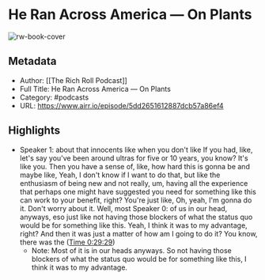 # He Ran Across America — On Plants

![rw-book-cover](https://assets.pippa.io/shows/5de6c1c9bd860fd53f965e25/show-cover.jpg)

## Metadata
- Author: [[The Rich Roll Podcast]]
- Full Title: He Ran Across America — On Plants
- Category: #podcasts
- URL: https://www.airr.io/episode/5dd2651612887dcb57a86ef4

## Highlights
- Speaker 1: about that innocents like when you don't like If you had, like, let's say you've been around ultras for five or 10 years, you know? It's like you. Then you have a sense of, like, how hard this is gonna be and maybe like, Yeah, I don't know if I want to do that, but like the enthusiasm of being new and not really, um, having all the experience that perhaps one might have suggested you need for something like this can work to your benefit, right? You're just like, Oh, yeah, I'm gonna do it. Don't worry about it. Well, most 
  Speaker 0: of us in our head, anyways, eso just like not having those blockers of what the status quo would be for something like this. Yeah, I think it was to my advantage, right? And then it was just a matter of how am I going to do it? You know, there was the ([Time 0:29:29](https://www.airr.io/quote/60123f55c9f3ab6e29f39cf4))
    - Note: Most of it is in our heads anyways. So not having those blockers of what the status quo would be for something like this, I think it was to my advantage.
